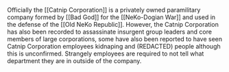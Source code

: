 Officially the [[Catnip Corporation]] is a privately owned paramilitary company formed by [[Bad God]] for the [[NeKo-Dogian War]] and used in the defense of the [[Old NeKo Republic]]. However, the Catnip Corporation has also been recorded to assassinate insurgent group leaders and core members of large corporations, some have also been reported to have seen Catnip Corporation employees kidnaping and (REDACTED) people although this is unconfirmed. Strangely employees are required to not tell what department they are in outside of the company.